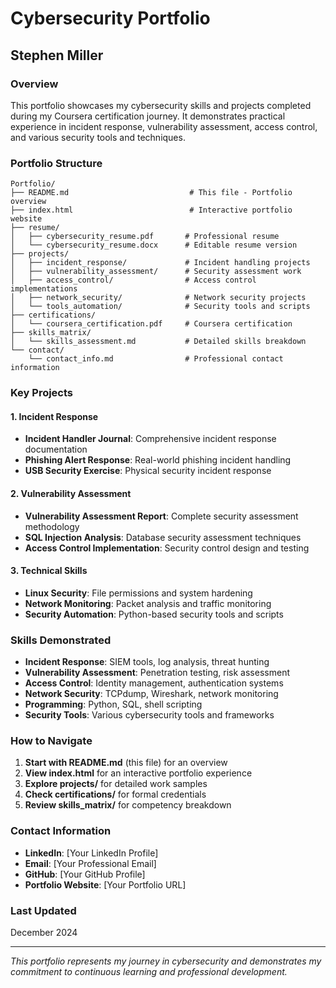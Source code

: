 # Cybersecurity Portfolio
## Stephen Miller

### Overview
This portfolio showcases my cybersecurity skills and projects completed during my Coursera certification journey. It demonstrates practical experience in incident response, vulnerability assessment, access control, and various security tools and techniques.

### Portfolio Structure
```
Portfolio/
├── README.md                           # This file - Portfolio overview
├── index.html                          # Interactive portfolio website
├── resume/
│   ├── cybersecurity_resume.pdf       # Professional resume
│   └── cybersecurity_resume.docx      # Editable resume version
├── projects/
│   ├── incident_response/             # Incident handling projects
│   ├── vulnerability_assessment/      # Security assessment work
│   ├── access_control/                # Access control implementations
│   ├── network_security/              # Network security projects
│   └── tools_automation/              # Security tools and scripts
├── certifications/
│   └── coursera_certification.pdf     # Coursera certification
├── skills_matrix/
│   └── skills_assessment.md           # Detailed skills breakdown
└── contact/
    └── contact_info.md                # Professional contact information
```

### Key Projects

#### 1. Incident Response
- **Incident Handler Journal**: Comprehensive incident response documentation
- **Phishing Alert Response**: Real-world phishing incident handling
- **USB Security Exercise**: Physical security incident response

#### 2. Vulnerability Assessment
- **Vulnerability Assessment Report**: Complete security assessment methodology
- **SQL Injection Analysis**: Database security assessment techniques
- **Access Control Implementation**: Security control design and testing

#### 3. Technical Skills
- **Linux Security**: File permissions and system hardening
- **Network Monitoring**: Packet analysis and traffic monitoring
- **Security Automation**: Python-based security tools and scripts

### Skills Demonstrated
- **Incident Response**: SIEM tools, log analysis, threat hunting
- **Vulnerability Assessment**: Penetration testing, risk assessment
- **Access Control**: Identity management, authentication systems
- **Network Security**: TCPdump, Wireshark, network monitoring
- **Programming**: Python, SQL, shell scripting
- **Security Tools**: Various cybersecurity tools and frameworks

### How to Navigate
1. **Start with README.md** (this file) for an overview
2. **View index.html** for an interactive portfolio experience
3. **Explore projects/** for detailed work samples
4. **Check certifications/** for formal credentials
5. **Review skills_matrix/** for competency breakdown

### Contact Information
- **LinkedIn**: [Your LinkedIn Profile]
- **Email**: [Your Professional Email]
- **GitHub**: [Your GitHub Profile]
- **Portfolio Website**: [Your Portfolio URL]

### Last Updated
December 2024

---
*This portfolio represents my journey in cybersecurity and demonstrates my commitment to continuous learning and professional development.* 
